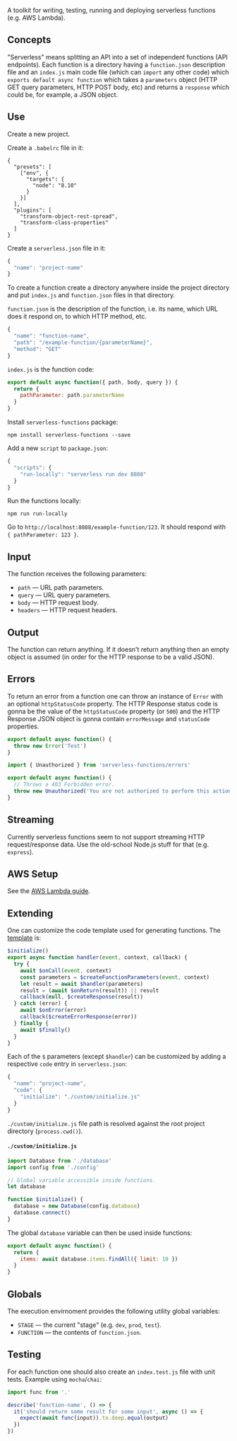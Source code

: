 A toolkit for writing, testing, running and deploying serverless functions (e.g. AWS Lambda).

## Concepts

"Serverless" means splitting an API into a set of independent functions (API endpoints). Each function is a directory having a `function.json` description file and an `index.js` main code file (which can `import` any other code) which `exports default async function` which takes a `parameters` object (HTTP GET query parameters, HTTP POST body, etc) and returns a `response` which could be, for example, a JSON object.

## Use

Create a new project.

Create a `.babelrc` file in it:

```
{
  "presets": [
    ["env", {
      "targets": {
        "node": "8.10"
      }
    }]
  ],
  "plugins": [
    "transform-object-rest-spread",
    "transform-class-properties"
  ]
}
```

Create a `serverless.json` file in it:

```js
{
  "name": "project-name"
}
```

To create a function create a directory anywhere inside the project directory and put `index.js` and `function.json` files in that directory.

`function.json` is the description of the function, i.e. its name, which URL does it respond on, to which HTTP method, etc.

```js
{
  "name": "function-name",
  "path": "/example-function/{parameterName}",
  "method": "GET"
}
```

`index.js` is the function code:

```js
export default async function({ path, body, query }) {
  return {
    pathParameter: path.parameterName
  }
}
```

Install `serverless-functions` package:

```
npm install serverless-functions --save
```

Add a new `script` to `package.json`:

```js
{
  "scripts": {
    "run-locally": "serverless run dev 8888"
  }
}
```

Run the functions locally:

```
npm run run-locally
```

Go to `http://localhost:8888/example-function/123`. It should respond with `{ pathParameter: 123 }`.

## Input

The function receives the following parameters:

  * `path` — URL path parameters.
  * `query` — URL query parameters.
  * `body` — HTTP request body.
  * `headers` — HTTP request headers.

## Output

The function can return anything. If it doesn't return anything then an empty object is assumed (in order for the HTTP response to be a valid JSON).

## Errors

To return an error from a function one can throw an instance of `Error` with an optional `httpStatusCode` property. The HTTP Response status code is gonna be the value of the `httpStatusCode` property (or `500`) and the HTTP Response JSON object is gonna contain `errorMessage` and `statusCode` properties.

```js
export default async function() {
  throw new Error('Test')
}
```

```js
import { Unauthorized } from 'serverless-functions/errors'

export default async function() {
  // Throws a 403 Forbidden error.
  throw new Unauthorized('You are not authorized to perform this action')
}
```

## Streaming

Currently serverless functions seem to not support streaming HTTP request/response data. Use the old-school Node.js stuff for that (e.g. `express`).

## AWS Setup

See the [AWS Lambda guide](https://github.com/catamphetamine/serverless-functions/blob/master/README-AWS.md).

## Extending

One can customize the code template used for generating functions. The [template](https://github.com/catamphetamine/serverless-functions/tree/master/source/code/template.js) is:

```js
$initialize()
export async function handler(event, context, callback) {
  try {
    await $onCall(event, context)
    const parameters = $createFunctionParameters(event, context)
    let result = await $handler(parameters)
    result = (await $onReturn(result)) || result
    callback(null, $createResponse(result))
  } catch (error) {
    await $onError(error)
    callback($createErrorResponse(error))
  } finally {
    await $finally()
  }
}
```

Each of the `$` parameters (except `$handler`) can be customized by adding a respective `code` entry in `serverless.json`:

```js
{
  "name": "project-name",
  "code": {
    "initialize": "./custom/initialize.js"
  }
}
```

`./custom/initialize.js` file path is resolved against the root project directory (`process.cwd()`).

#### `./custom/initialize.js`

```js
import Database from './database'
import config from './config'

// Global variable accessible inside functions.
let database

function $initialize() {
  database = new Database(config.database)
  database.connect()
}
```

The global `database` variable can then be used inside functions:

```js
export default async function() {
  return {
    items: await database.items.findAll({ limit: 10 })
  }
}
```

## Globals

The execution envirnoment provides the following utility global variables:

  * `STAGE` — the current "stage" (e.g. `dev`, `prod`, `test`).
  * `FUNCTION` — the contents of `function.json`.

## Testing

For each function one should also create an `index.test.js` file with unit tests. Example using `mocha`/`chai`:

```js
import func from '.'

describe('function-name', () => {
  it('should return some result for some input', async () => {
    expect(await func(input)).to.deep.equal(output)
  })
})
```